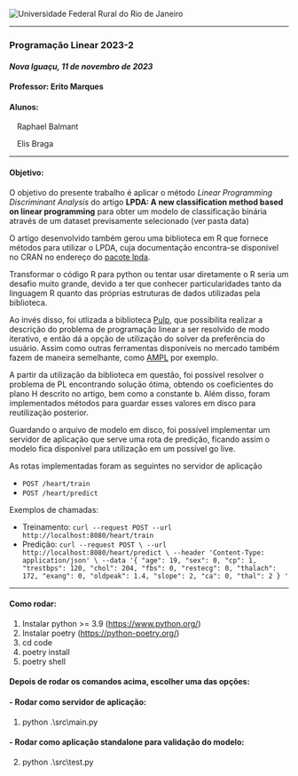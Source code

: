 ![Universidade Federal Rural do Rio de Janeiro](https://portal.ufrrj.br/wp-content/themes/portalufrrj/images/logomarca_ufrrj_cor.png)

---

### Programação Linear 2023-2
#### *Nova Iguaçu, 11 de novembro de 2023*
#### **Professor:** Erito Marques
#### **Alunos:** 
&emsp;Raphael Balmant

&emsp;Elis Braga

---

#### **Objetivo:** 

O objetivo do presente trabalho é aplicar o método _Linear Programming Discriminant Analysis_ do artigo **LPDA: A new classification method based on linear programming** para obter um modelo de classificação binária através de um dataset previsamente selecionado (ver pasta data)

O artigo desenvolvido também gerou uma biblioteca em R que fornece métodos para utilizar o LPDA, cuja documentação encontra-se disponível no CRAN no endereço do [pacote lpda](https://cran.r-project.org/web/packages/lpda/index.html).

Transformar o código R para python ou tentar usar diretamente o R seria um desafio muito grande, devido a ter que conhecer particularidades tanto da linguagem R quanto das próprias estruturas de dados utilizadas pela biblioteca.

Ao invés disso, foi utlizada a biblioteca [Pulp](https://coin-or.github.io/pulp/), que possibilita realizar a descrição do problema de programação linear a ser resolvido de modo iterativo, e então dá a opção de utilização do solver da preferência do usuário. Assim como outras ferramentas disponíveis no mercado também fazem de maneira semelhante, como [AMPL](https://ampl.com/) por exemplo.

A partir da utilização da biblioteca em questão, foi possível resolver o problema de PL encontrando solução ótima, obtendo os coeficientes do plano H descrito no artigo, bem como a constante b. Além disso, foram implementados métodos para guardar esses valores em disco para reutilização posterior.

Guardando o arquivo de modelo em disco, foi possível implementar um servidor de aplicação que serve uma rota de predição, ficando assim o modelo fica disponível para utilização em um possível go live.

As rotas implementadas foram as seguintes no servidor de aplicação

- ``POST /heart/train``
- ``POST /heart/predict``

Exemplos de chamadas:

- Treinamento: ``curl --request POST --url http://localhost:8080/heart/train``
- Predição: ``curl --request POST \
  --url http://localhost:8080/heart/predict \
  --header 'Content-Type: application/json' \
  --data '{
	"age": 19,
   "sex": 0,
   "cp": 1,
   "trestbps": 120,
   "chol": 204,
   "fbs": 0,
   "restecg": 0,
   "thalach": 172,
   "exang": 0,
   "oldpeak": 1.4,
   "slope": 2,
   "ca": 0,
   "thal": 2
}
'``




---

#### **Como rodar:**

1) Instalar python >= 3.9 (https://www.python.org/)
2) Instalar poetry (https://python-poetry.org/)
3) cd code
4) poetry install
5) poetry shell

#### Depois de rodar os comandos acima, escolher uma das opções:

#### - Rodar como servidor de aplicação:

1) python .\src\main.py

#### - Rodar como aplicação standalone para validação do modelo:

2) python .\src\test.py
